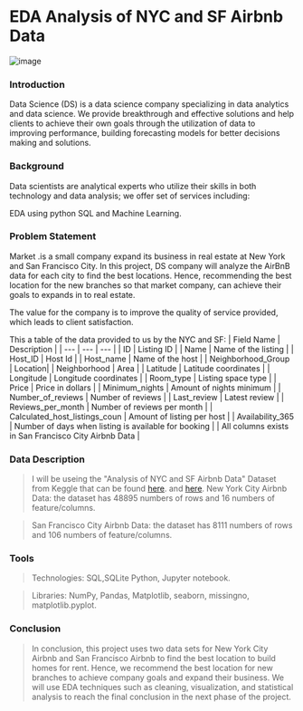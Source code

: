 # EDA Analysis of NYC and SF Airbnb Data

![image](https://drive.google.com/file/d/1bS6yKoT1XD_Y6LMB8HhWvA2MTUhWh9YE/view?usp=drivesdk)


### Introduction

Data Science (DS) is a data science company specializing in data analytics and data science. We provide breakthrough and effective solutions and help clients to achieve their own goals through the utilization of data to improving performance, building forecasting models for better decisions making and solutions.

### Background 

Data scientists are analytical experts who utilize their skills in both technology and data analysis; we offer set of services including: 

EDA using python 
SQL and Machine Learning.

### Problem Statement  

Market .is a small company expand its business in real estate at New York and San Francisco City. In this project, DS company will analyze the AirBnB data for each city to find the best locations. Hence, recommending the best location for the new branches so that market company, can achieve their goals to expands in to real estate. 

The value for the company is to improve the quality of service provided, which leads to client satisfaction. 

This a table of the data provided to us by the NYC and SF:
| Field Name | Description |
| --- | --- | --- |
| ID | Listing ID |
| Name | Name of the listing |
| Host_ID | Host Id |
| Host_name | Name of the host |
| Neighborhood_Group | Location|
| Neighborhood | Area |
| Latitude | Latitude coordinates |
| Longitude | Longitude coordinates |
| Room_type | Listing space type |
| Price | Price in dollars |
| Minimum_nights | Amount of nights minimum |
| Number_of_reviews | Number of reviews |
| Last_review | Latest review |
| Reviews_per_month | Number of reviews per month |
| Calculated_host_listings_coun | Amount of listing per host |
| Availability_365 | Number of days when listing is available for booking |
| All columns exists in San Francisco City Airbnb Data |

### Data Description 

>I will be useing the "Analysis of NYC and SF Airbnb Data" Dataset from Keggle that can be found [here](https://www.kaggle.com/subhranshunayak/simple-analysis-of-nyc-airbnb-data/data). and [here](https://www.kaggle.com/charlesea/data-visualization-price-prediction).
>New York City Airbnb Data: the dataset has 48895 numbers of rows and 16 numbers of feature/columns. 

>San Francisco City Airbnb Data: the dataset has 8111 numbers of rows and 106 numbers of feature/columns. 

### Tools  

>Technologies: SQL,SQLite Python, Jupyter notebook. 

>Libraries: NumPy, Pandas, Matplotlib, seaborn, missingno, matplotlib.pyplot. 

### Conclusion

>In conclusion, this project uses two data sets for New York City Airbnb and San Francisco Airbnb to find the best location to build homes for rent. Hence, we recommend the best location for new branches to achieve company goals and expand their business.  We will use EDA techniques such as cleaning, visualization, and statistical analysis to reach the final conclusion in the next phase of the project. 
